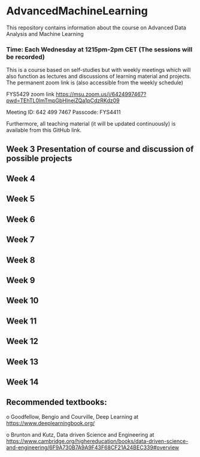 # AdvancedMachineLearning
This repository contains information about the course on Advanced Data Analysis and Machine Learning

### Time: Each Wednesday at 1215pm-2pm CET (The sessions will be recorded)

This is a course based on self-studies but with weekly meetings which will also function as lectures and discussions of learning material and projects.  The permanent zoom link is (also accessible from the weekly schedule)

FYS5429 zoom link
https://msu.zoom.us/j/6424997467?pwd=TEhTL0lmTmpGbHlnejZQa1pCdzRKdz09

Meeting ID: 642 499 7467
Passcode: FYS4411
 

Furthermore, all teaching material (it will be updated continuously) is available from this GitHub link.

## Week 3 Presentation of course and discussion of possible projects

##  Week 4

## Week 5

## Week 6

## Week 7

## Week 8

## Week 9

## Week 10

## Week 11

## Week 12 

## Week 13

## Week 14




## Recommended textbooks:

o Goodfellow, Bengio and Courville, Deep Learning at https://www.deeplearningbook.org/

o Brunton and Kutz, Data driven Science and Engineering at https://www.cambridge.org/highereducation/books/data-driven-science-and-engineering/6F9A730B7A9A9F43F68CF21A24BEC339#overview